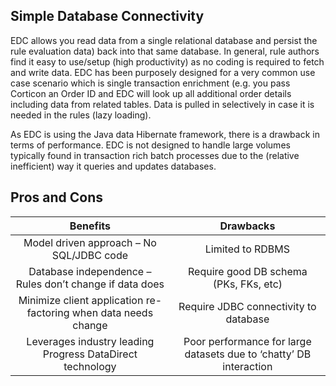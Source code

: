## Simple Database Connectivity

EDC allows you read data from a single relational database and persist the rule evaluation data) back into that same database. In general, rule authors find it easy to use/setup (high productivity) as no coding is required to fetch and write data. EDC has been purposely designed for a very common use case scenario which is single transaction enrichment (e.g. you pass Corticon an Order ID and EDC will look up all additional order details including data from related tables. Data is pulled in selectively in case it is needed in the rules (lazy loading). 

As EDC is using the Java data Hibernate framework, there is a drawback in terms of performance. EDC is not designed to handle large volumes typically found in transaction rich batch processes due to the (relative inefficient) way it queries and updates databases.


## Pros and Cons

|                            Benefits                            |                              Drawbacks                              |
| :-------------------------------------------------------------: | :------------------------------------------------------------------: |
|            Model driven approach – No SQL/JDBC code            |                           Limited to RDBMS                           |
|    Database independence – Rules don’t change if data does    |                Require good DB schema (PKs, FKs, etc)                |
| Minimize client application re-factoring when data needs change |                Require JDBC connectivity to database                |
|    Leverages industry leading Progress DataDirect technology    | Poor performance for large datasets due to ‘chatty’ DB interaction |
